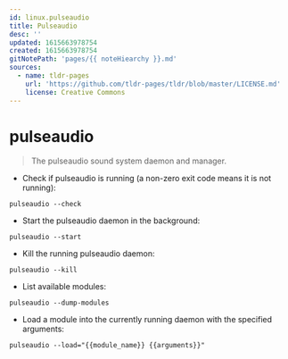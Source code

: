 ```yaml
---
id: linux.pulseaudio
title: Pulseaudio
desc: ''
updated: 1615663978754
created: 1615663978754
gitNotePath: 'pages/{{ noteHiearchy }}.md'
sources:
  - name: tldr-pages
    url: 'https://github.com/tldr-pages/tldr/blob/master/LICENSE.md'
    license: Creative Commons
---
```

# pulseaudio

> The pulseaudio sound system daemon and manager.

- Check if pulseaudio is running (a non-zero exit code means it is not running):

`pulseaudio --check`

- Start the pulseaudio daemon in the background:

`pulseaudio --start`

- Kill the running pulseaudio daemon:

`pulseaudio --kill`

- List available modules:

`pulseaudio --dump-modules`

- Load a module into the currently running daemon with the specified arguments:

`pulseaudio --load="{{module_name}} {{arguments}}"`

